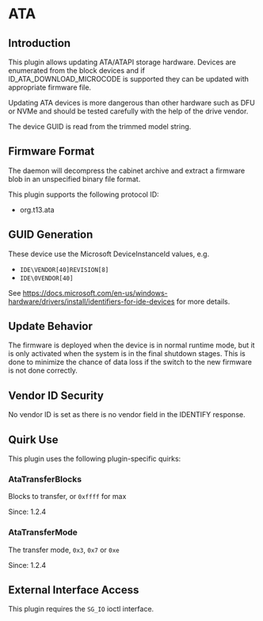 # ATA

## Introduction

This plugin allows updating ATA/ATAPI storage hardware. Devices are enumerated
from the block devices and if ID_ATA_DOWNLOAD_MICROCODE is supported they can
be updated with appropriate firmware file.

Updating ATA devices is more dangerous than other hardware such as DFU or NVMe
and should be tested carefully with the help of the drive vendor.

The device GUID is read from the trimmed model string.

## Firmware Format

The daemon will decompress the cabinet archive and extract a firmware blob in
an unspecified binary file format.

This plugin supports the following protocol ID:

* org.t13.ata

## GUID Generation

These device use the Microsoft DeviceInstanceId values, e.g.

* `IDE\VENDOR[40]REVISION[8]`
* `IDE\0VENDOR[40]`

See <https://docs.microsoft.com/en-us/windows-hardware/drivers/install/identifiers-for-ide-devices>
for more details.

## Update Behavior

The firmware is deployed when the device is in normal runtime mode, but it is
only activated when the system is in the final shutdown stages. This is done to
minimize the chance of data loss if the switch to the new firmware is not done
correctly.

## Vendor ID Security

No vendor ID is set as there is no vendor field in the IDENTIFY response.

## Quirk Use

This plugin uses the following plugin-specific quirks:

### AtaTransferBlocks

Blocks to transfer, or `0xffff` for max

Since: 1.2.4

### AtaTransferMode

The transfer mode, `0x3`, `0x7` or `0xe`

Since: 1.2.4

## External Interface Access

This plugin requires the `SG_IO` ioctl interface.
